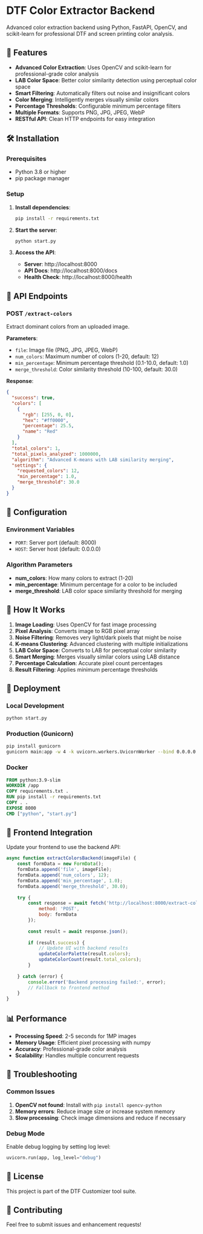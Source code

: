 # DTF Color Extractor Backend

Advanced color extraction backend using Python, FastAPI, OpenCV, and scikit-learn for professional DTF and screen printing color analysis.

## 🚀 Features

- **Advanced Color Extraction**: Uses OpenCV and scikit-learn for professional-grade color analysis
- **LAB Color Space**: Better color similarity detection using perceptual color space
- **Smart Filtering**: Automatically filters out noise and insignificant colors
- **Color Merging**: Intelligently merges visually similar colors
- **Percentage Thresholds**: Configurable minimum percentage filters
- **Multiple Formats**: Supports PNG, JPG, JPEG, WebP
- **RESTful API**: Clean HTTP endpoints for easy integration

## 🛠️ Installation

### Prerequisites
- Python 3.8 or higher
- pip package manager

### Setup
1. **Install dependencies**:
   ```bash
   pip install -r requirements.txt
   ```

2. **Start the server**:
   ```bash
   python start.py
   ```

3. **Access the API**:
   - **Server**: http://localhost:8000
   - **API Docs**: http://localhost:8000/docs
   - **Health Check**: http://localhost:8000/health

## 📡 API Endpoints

### POST `/extract-colors`
Extract dominant colors from an uploaded image.

**Parameters**:
- `file`: Image file (PNG, JPG, JPEG, WebP)
- `num_colors`: Maximum number of colors (1-20, default: 12)
- `min_percentage`: Minimum percentage threshold (0.1-10.0, default: 1.0)
- `merge_threshold`: Color similarity threshold (10-100, default: 30.0)

**Response**:
```json
{
  "success": true,
  "colors": [
    {
      "rgb": [255, 0, 0],
      "hex": "#ff0000",
      "percentage": 25.5,
      "name": "Red"
    }
  ],
  "total_colors": 1,
  "total_pixels_analyzed": 1000000,
  "algorithm": "Advanced K-means with LAB similarity merging",
  "settings": {
    "requested_colors": 12,
    "min_percentage": 1.0,
    "merge_threshold": 30.0
  }
}
```

## 🔧 Configuration

### Environment Variables
- `PORT`: Server port (default: 8000)
- `HOST`: Server host (default: 0.0.0.0)

### Algorithm Parameters
- **num_colors**: How many colors to extract (1-20)
- **min_percentage**: Minimum percentage for a color to be included
- **merge_threshold**: LAB color space similarity threshold for merging

## 🎨 How It Works

1. **Image Loading**: Uses OpenCV for fast image processing
2. **Pixel Analysis**: Converts image to RGB pixel array
3. **Noise Filtering**: Removes very light/dark pixels that might be noise
4. **K-means Clustering**: Advanced clustering with multiple initializations
5. **LAB Color Space**: Converts to LAB for perceptual color similarity
6. **Smart Merging**: Merges visually similar colors using LAB distance
7. **Percentage Calculation**: Accurate pixel count percentages
8. **Result Filtering**: Applies minimum percentage thresholds

## 🚀 Deployment

### Local Development
```bash
python start.py
```

### Production (Gunicorn)
```bash
pip install gunicorn
gunicorn main:app -w 4 -k uvicorn.workers.UvicornWorker --bind 0.0.0.0:8000
```

### Docker
```dockerfile
FROM python:3.9-slim
WORKDIR /app
COPY requirements.txt .
RUN pip install -r requirements.txt
COPY . .
EXPOSE 8000
CMD ["python", "start.py"]
```

## 🔗 Frontend Integration

Update your frontend to use the backend API:

```javascript
async function extractColorsBackend(imageFile) {
    const formData = new FormData();
    formData.append('file', imageFile);
    formData.append('num_colors', 12);
    formData.append('min_percentage', 1.0);
    formData.append('merge_threshold', 30.0);
    
    try {
        const response = await fetch('http://localhost:8000/extract-colors', {
            method: 'POST',
            body: formData
        });
        
        const result = await response.json();
        
        if (result.success) {
            // Update UI with backend results
            updateColorPalette(result.colors);
            updateColorCount(result.total_colors);
        }
        
    } catch (error) {
        console.error('Backend processing failed:', error);
        // Fallback to frontend method
    }
}
```

## 📊 Performance

- **Processing Speed**: 2-5 seconds for 1MP images
- **Memory Usage**: Efficient pixel processing with numpy
- **Accuracy**: Professional-grade color analysis
- **Scalability**: Handles multiple concurrent requests

## 🐛 Troubleshooting

### Common Issues
1. **OpenCV not found**: Install with `pip install opencv-python`
2. **Memory errors**: Reduce image size or increase system memory
3. **Slow processing**: Check image dimensions and reduce if necessary

### Debug Mode
Enable debug logging by setting log level:
```python
uvicorn.run(app, log_level="debug")
```

## 📝 License

This project is part of the DTF Customizer tool suite.

## 🤝 Contributing

Feel free to submit issues and enhancement requests!
